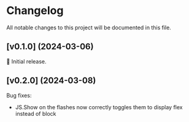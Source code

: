 # Changelog

All notable changes to this project will be documented in this file.

## [v0.1.0] (2024-03-06)

🚀 Initial release.

## [v0.2.0] (2024-03-08)

Bug fixes:
- JS.Show on the flashes now correctly toggles them to display flex instead of block
